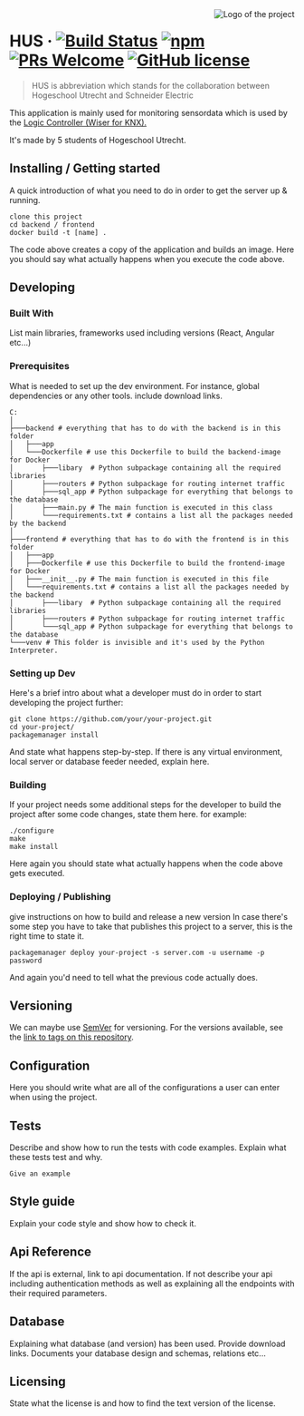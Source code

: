 <img src="./images/logo.sample.png" alt="Logo of the project" align="right">

# HUS &middot; [![Build Status](https://img.shields.io/travis/npm/npm/latest.svg?style=flat-square)](https://travis-ci.org/npm/npm) [![npm](https://img.shields.io/npm/v/npm.svg?style=flat-square)](https://www.npmjs.com/package/npm) [![PRs Welcome](https://img.shields.io/badge/PRs-welcome-brightgreen.svg?style=flat-square)](http://makeapullrequest.com) [![GitHub license](https://img.shields.io/badge/license-MIT-blue.svg?style=flat-square)](https://github.com/your/your-project/blob/master/LICENSE)
> HUS is abbreviation which stands for the collaboration between Hogeschool Utrecht and Schneider Electric

This application is mainly used for monitoring sensordata which is used by the [Logic Controller (Wiser for KNX).](https://www.se.com/nl/nl/product/LSS100100/wiser-for-knx---homelynk-logic-controller/)

It's made by 5 students of Hogeschool Utrecht.

## Installing / Getting started

A quick introduction of what you need to do in order to get the server up &
running.

```shell
clone this project
cd backend / frontend
docker build -t [name] .
```

The code above creates a copy of the application and builds an image.
Here you should say what actually happens when you execute the code above.

## Developing

### Built With
List main libraries, frameworks used including versions (React, Angular etc...)

### Prerequisites
What is needed to set up the dev environment. For instance, global dependencies or any other tools. include download links.

```
C:
│ 
├───backend # everything that has to do with the backend is in this folder
│   ├───app
│   └───Dockerfile # use this Dockerfile to build the backend-image for Docker
│       ├───libary  # Python subpackage containing all the required libraries
│       ├───routers # Python subpackage for routing internet traffic
│       ├───sql_app # Python subpackage for everything that belongs to the database 
│       ├───main.py # The main function is executed in this class
│       └───requirements.txt # contains a list all the packages needed by the backend 
│ 
├───frontend # everything that has to do with the frontend is in this folder
│   ├───app
│   ├───Dockerfile # use this Dockerfile to build the frontend-image for Docker
│   ├───__init__.py # The main function is executed in this file
│   └───requirements.txt # contains a list all the packages needed by the backend 
│       ├───libary  # Python subpackage containing all the required libraries
│       ├───routers # Python subpackage for routing internet traffic
│       └───sql_app # Python subpackage for everything that belongs to the database 
└───venv # This folder is invisible and it's used by the Python Interpreter. 
```
### Setting up Dev

Here's a brief intro about what a developer must do in order to start developing
the project further:

```shell
git clone https://github.com/your/your-project.git
cd your-project/
packagemanager install
```

And state what happens step-by-step. If there is any virtual environment, local server or database feeder needed, explain here.

### Building

If your project needs some additional steps for the developer to build the
project after some code changes, state them here. for example:

```shell
./configure
make
make install
```

Here again you should state what actually happens when the code above gets
executed.

### Deploying / Publishing
give instructions on how to build and release a new version
In case there's some step you have to take that publishes this project to a
server, this is the right time to state it.

```shell
packagemanager deploy your-project -s server.com -u username -p password
```

And again you'd need to tell what the previous code actually does.

## Versioning

We can maybe use [SemVer](http://semver.org/) for versioning. For the versions available, see the [link to tags on this repository](/tags).


## Configuration

Here you should write what are all of the configurations a user can enter when using the project.

## Tests

Describe and show how to run the tests with code examples.
Explain what these tests test and why.

```shell
Give an example
```

## Style guide

Explain your code style and show how to check it.

## Api Reference

If the api is external, link to api documentation. If not describe your api including authentication methods as well as explaining all the endpoints with their required parameters.


## Database

Explaining what database (and version) has been used. Provide download links.
Documents your database design and schemas, relations etc... 

## Licensing

State what the license is and how to find the text version of the license.
